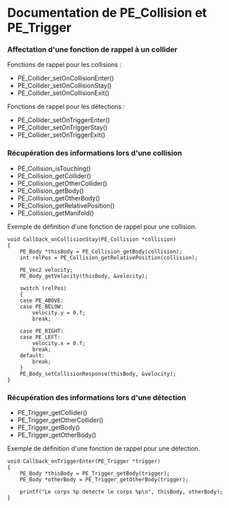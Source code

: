 # Documentation de PE_Collision et PE_Trigger


### Affectation d'une fonction de rappel à un collider

Fonctions de rappel pour les collisions :

- PE_Collider_setOnCollisionEnter()
- PE_Collider_setOnCollisionStay()
- PE_Collider_setOnCollisionExit()

Fonctions de rappel pour les détections :

- PE_Collider_setOnTriggerEnter()
- PE_Collider_setOnTriggerStay()
- PE_Collider_setOnTriggerExit()

### Récupération des informations lors d'une collision

- PE_Collision_isTouching()
- PE_Collision_getCollider()
- PE_Collision_getOtherCollider()
- PE_Collision_getBody()
- PE_Collision_getOtherBody()
- PE_Collision_getRelativePosition()
- PE_Collision_getManifold()

Exemple de définition d'une fonction de rappel pour une collision.

    void Callback_onCollisionStay(PE_Collision *collision)
    {
        PE_Body *thisBody = PE_Collision_getBody(collision);
        int relPos = PE_Collision_getRelativePosition(collision);

        PE_Vec2 velocity;
        PE_Body_getVelocity(thisBody, &velocity);

        switch (relPos)
        {
        case PE_ABOVE:
        case PE_BELOW:
            velocity.y = 0.f;
            break;

        case PE_RIGHT:
        case PE_LEFT:
            velocity.x = 0.f;
            break;
        default:
            break;
        }
        PE_Body_setCollisionResponse(thisBody, &velocity);
    }

### Récupération des informations lors d'une détection

- PE_Trigger_getCollider()
- PE_Trigger_getOtherCollider()
- PE_Trigger_getBody()
- PE_Trigger_getOtherBody()

Exemple de définition d'une fonction de rappel pour une détection.

    void Callback_onTriggerEnter(PE_Trigger *trigger)
    {
        PE_Body *thisBody = PE_Trigger_getBody(trigger);
        PE_Body *otherBody = PE_Trigger_getOtherBody(trigger);
        
        printf("Le corps %p detecte le corps %p\n", thisBody, otherBody);
    }
